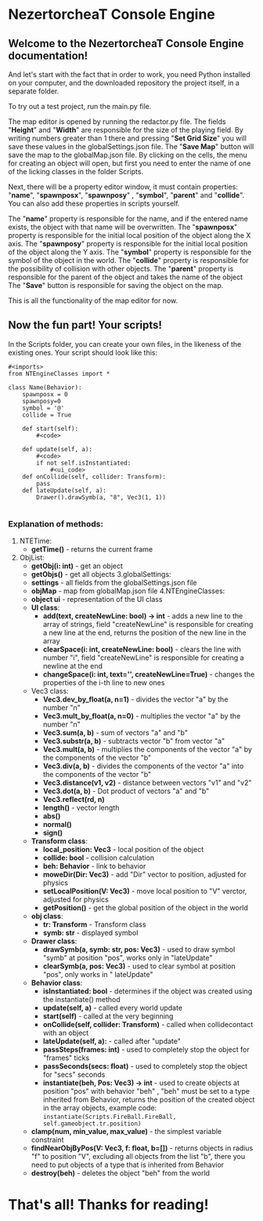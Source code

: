 # NezertorcheaT Console Engine

## Welcome to the NezertorcheaT Console Engine documentation!

And let's start with the fact that in order to work, you need Python installed on your computer, and the downloaded repository
the project itself, in a separate folder.

To try out a test project, run the main.py file.

The map editor is opened by running the redactor.py file.
The fields "**Height**" and "**Width**" are responsible for the size of the playing field.
By writing numbers greater than 1 there and pressing "**Set Grid Size**" you will save these values ​​in the globalSettings.json file.
The "**Save Map**" button will save the map to the globalMap.json file.
By clicking on the cells, the menu for creating an object will open, but first you need to enter the name of one of the licking classes in the folder
Scripts.

Next, there will be a property editor window, it must contain properties: "**name**", "**spawnposx**", "**spawnposy**"
, "**symbol**", "**parent**"
and "**collide**". You can also add these properties in scripts yourself.

The "**name**" property is responsible for the name, and if the entered name exists, the object with that name will be overwritten.
The "**spawnposx**" property is responsible for the initial local position of the object along the X axis.
The "**spawnposy**" property is responsible for the initial local position of the object along the Y axis.
The "**symbol**" property is responsible for the symbol of the object in the world.
The "**collide**" property is responsible for the possibility of collision with other objects.
The "**parent**" property is responsible for the parent of the object and takes the name of the object
The "**Save**" button is responsible for saving the object on the map.

This is all the functionality of the map editor for now.

## Now the fun part! Your scripts!

In the Scripts folder, you can create your own files, in the likeness of the existing ones. Your script should look like this:

```
#<imports>
from NTEngineClasses import *

class Name(Behavior):
    spawnposx = 0
    spawnposy=0
    symbol = '@'
    collide = True

    def start(self):
        #<code>
    
    def update(self, a):
        #<code>
        if not self.isInstantiated:
            #<ui_code>
    def onCollide(self, collider: Transform):
        pass
    def lateUpdate(self, a):
        Drawer().drawSymb(a, "8", Vec3(1, 1))
        
```

### Explanation of methods:

1. NTETime:
    - **getTime()** - returns the current frame
2. ObjList:
    - **getObj(i: int)** - get an object
    - **getObjs()** - get all objects
3.globalSettings:
    - **settings** - all fields from the globalSettings.json file
    - **objMap** - map from globalMap.json file
4.NTEngineClasses:
    - **object ui** - representation of the UI class
    - **UI class**:
        - **add(text, createNewLine: bool) -> int** - adds a new line to the array of strings, field "createNewLine"
          is responsible for creating a new line at the end, returns the position of the new line in the array
        - **clearSpace(i: int, createNewLine: bool)** - clears the line with number "i", field "createNewLine" is responsible for
          creating a newline at the end
        - **changeSpace(i: int, text='', createNewLine=True)** - changes the properties of the i-th line to new ones
    - Vec3 class:
        - **Vec3.dev_by_float(a, n=1)** - divides the vector "a" by the number "n"
        - **Vec3.mult_by_float(a, n=0)** - multiplies the vector "a" by the number "n"
        - **Vec3.sum(a, b)** - sum of vectors "a" and "b"
        - **Vec3.substr(a, b)** - subtracts vector "b" from vector "a"
        - **Vec3.mult(a, b)** - multiplies the components of the vector "a" by the components of the vector "b"
        - **Vec3.div(a, b)** - divides the components of the vector "a" into the components of the vector "b"
        - **Vec3.distance(v1, v2)** - distance between vectors "v1" and "v2"
        - **Vec3.dot(a, b)** - Dot product of vectors "a" and "b"
        - **Vec3.reflect(rd, n)**
        - **length()** - vector length
        - **abs()**
        - **normal()**
        - **sign()**
    - **Transform class**:
        - **local_position: Vec3** - local position of the object
        - **collide: bool** - collision calculation
        - **beh: Behavior** - link to behavior
        - **moweDir(Dir: Vec3)** - add "Dir" vector to position, adjusted for physics
        - **setLocalPosition(V: Vec3)** - move local position to "V" verctor, adjusted for physics
        - **getPosition()** - get the global position of the object in the world
    - **obj class**:
        - **tr: Transform** - Transform class
        - **symb: str** - displayed symbol
    - **Drawer class**:
        - **drawSymb(a, symb: str, pos: Vec3)** - used to draw symbol "symb" at position "pos", works
          only in "lateUpdate"
        - **clearSymb(a, pos: Vec3)** - used to clear symbol at position "pos", only works in "
          lateUpdate"
    - **Behavior class**:
        - **isInstantiated: bool** - determines if the object was created using the instantiate() method
        - **update(self, a)** - called every world update
        - **start(self)** - called at the very beginning
        - **onCollide(self, collider: Transform)** - called when collidecontact with an object
        - **lateUpdate(self, a):** - called after "update"
        - **passSteps(frames: int)** - used to completely stop the object for "frames" ticks
        - **passSeconds(secs: float)** - used to completely stop the object for "secs" seconds
        - **instantiate(beh, Pos: Vec3) -> int** - used to create objects at position "pos" with behavior "beh"
          , "beh" must be set to a type inherited from Behavior, returns the position of the created object in the array
          objects, example code: ```instantiate(Scripts.FireBall.FireBall, self.gameobject.tr.position)```
    - **clamp(num, min_value, max_value)** - the simplest variable constraint
    - **findNearObjByPos(V: Vec3, f: float, b=[])** - returns objects in radius "f" to position "V", excluding all
      objects from the list "b", there you need to put objects of a type that is inherited from Behavior
    - **destroy(beh)** - deletes the object "beh" from the world

# That's all! Thanks for reading!
